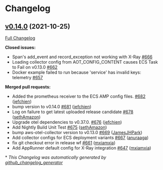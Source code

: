 # Changelog

## [v0.14.0](https://github.com/aws-observability/aws-otel-collector/tree/v0.14.0) (2021-10-25)

[Full Changelog](https://github.com/aws-observability/aws-otel-collector/compare/v0.13.0...v0.14.0)

**Closed issues:**

- Span's add\_event and record\_exception not working with X-Ray [\#666](https://github.com/aws-observability/aws-otel-collector/issues/666)
- Loading collector config from AOT\_CONFIG\_CONTENT causes ECS Task to Fail on v0.13.0 [\#662](https://github.com/aws-observability/aws-otel-collector/issues/662)
- Docker example failed to run because 'service' has invalid keys: telemetry [\#657](https://github.com/aws-observability/aws-otel-collector/issues/657)

**Merged pull requests:**

- Added the prometheus receiver to the ECS AMP config files. [\#682](https://github.com/aws-observability/aws-otel-collector/pull/682) ([jefchien](https://github.com/jefchien))
- bump version to v0.14.0 [\#681](https://github.com/aws-observability/aws-otel-collector/pull/681) ([jefchien](https://github.com/jefchien))
- Log on failure to get latest uploaded release candidate [\#678](https://github.com/aws-observability/aws-otel-collector/pull/678) ([sethAmazon](https://github.com/sethAmazon))
- Upgrade otel dependencies to v0.37.0. [\#676](https://github.com/aws-observability/aws-otel-collector/pull/676) ([jefchien](https://github.com/jefchien))
- Add Nightly Build Unit Test [\#675](https://github.com/aws-observability/aws-otel-collector/pull/675) ([sethAmazon](https://github.com/sethAmazon))
- bump aws-otel-collector version to v0.13.0 [\#669](https://github.com/aws-observability/aws-otel-collector/pull/669) ([JamesJHPark](https://github.com/JamesJHPark))
- Add collector configs for ECS deployment variants [\#667](https://github.com/aws-observability/aws-otel-collector/pull/667) ([anuraaga](https://github.com/anuraaga))
- fix git checkout error in release wf [\#661](https://github.com/aws-observability/aws-otel-collector/pull/661) ([mxiamxia](https://github.com/mxiamxia))
- Add AppRunner default config for X-Ray integration [\#647](https://github.com/aws-observability/aws-otel-collector/pull/647) ([mxiamxia](https://github.com/mxiamxia))



\* *This Changelog was automatically generated by [github_changelog_generator](https://github.com/github-changelog-generator/github-changelog-generator)*
